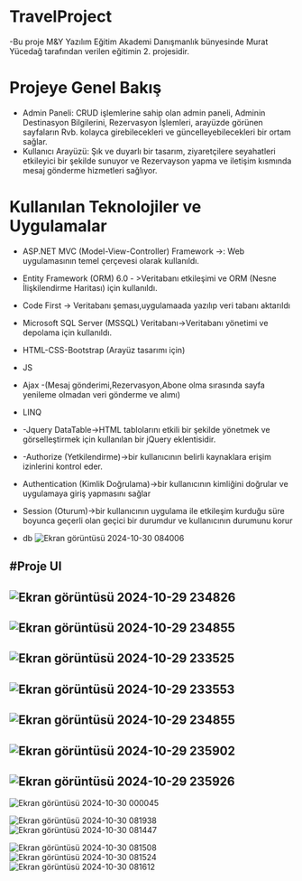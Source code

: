 #  TravelProject
-Bu proje M&Y Yazılım Eğitim Akademi Danışmanlık bünyesinde Murat Yücedağ tarafından verilen eğitimin 2. projesidir.

# Projeye Genel Bakış

- Admin Paneli: CRUD işlemlerine sahip olan admin paneli, Adminin Destinasyon Bilgilerini, Rezervasyon İşlemleri, arayüzde görünen sayfaların Rvb. kolayca girebilecekleri ve güncelleyebilecekleri bir ortam sağlar.
- Kullanıcı Arayüzü: Şık ve duyarlı bir tasarım, ziyaretçilere seyahatleri etkileyici bir şekilde sunuyor ve Rezervayson yapma ve iletişim kısmında mesaj gönderme hizmetleri sağlıyor.


# Kullanılan Teknolojiler ve Uygulamalar
- ASP.NET MVC (Model-View-Controller) Framework ->: Web uygulamasının temel çerçevesi olarak kullanıldı. 
- Entity Framework (ORM) 6.0 - >Veritabanı etkileşimi ve ORM (Nesne İlişkilendirme Haritası) için kullanıldı.
- Code First -> Veritabanı şeması,uygulamaada yazılıp veri tabanı aktarıldı 
- Microsoft SQL Server (MSSQL) Veritabanı->Veritabanı yönetimi ve depolama için kullanıldı. 
- HTML-CSS-Bootstrap (Arayüz tasarımı için)  
- JS  
- Ajax -(Mesaj gönderimi,Rezervasyon,Abone olma sırasında sayfa yenileme olmadan veri gönderme ve alımı) 
- LINQ 
- -Jquery DataTable->HTML tablolarını etkili bir şekilde yönetmek ve görselleştirmek için kullanılan bir jQuery eklentisidir. 
- -Authorize (Yetkilendirme)->bir kullanıcının belirli kaynaklara erişim izinlerini kontrol eder.
- Authentication (Kimlik Doğrulama)->bir kullanıcının kimliğini doğrular ve uygulamaya giriş yapmasını sağlar
- Session (Oturum)->bir kullanıcının uygulama ile etkileşim kurduğu süre boyunca geçerli olan geçici bir durumdur ve kullanıcının durumunu korur

- db
![Ekran görüntüsü 2024-10-30 084006](https://github.com/user-attachments/assets/0df38b73-35d9-4c86-9000-510e8c0eed31)

#Proje UI
-
![Ekran görüntüsü 2024-10-29 234826](https://github.com/user-attachments/assets/52e700a6-0082-492e-821d-c0c9763ddee4)
-
![Ekran görüntüsü 2024-10-29 234855](https://github.com/user-attachments/assets/7c9e8802-7f4f-4d74-98a1-d9fc19352337)
-
![Ekran görüntüsü 2024-10-29 233525](https://github.com/user-attachments/assets/b1fe05cf-e205-4c69-85f9-3c957382d80c)
-
![Ekran görüntüsü 2024-10-29 233553](https://github.com/user-attachments/assets/8ced9475-9a27-4f38-b64e-e0fa2a67e066)
-
![Ekran görüntüsü 2024-10-29 234855](https://github.com/user-attachments/assets/1a8e2f6d-632d-4664-8bc2-567ca6591275)
-
![Ekran görüntüsü 2024-10-29 235902](https://github.com/user-attachments/assets/71f07e04-e26f-4bb0-81d1-4533641f3b89)
-
![Ekran görüntüsü 2024-10-29 235926](https://github.com/user-attachments/assets/9c52f73e-2b3b-4d78-a7fa-de167c0b3da7)
-
![Ekran görüntüsü 2024-10-30 000045](https://github.com/user-attachments/assets/6795ba03-f4f1-41f5-870e-fbe6094f4d96)

![Ekran görüntüsü 2024-10-30 081938](https://github.com/user-attachments/assets/86115feb-f0dc-448c-ab26-3ddeb7b8c862)
![Ekran görüntüsü 2024-10-30 081447](https://github.com/user-attachments/assets/6177561c-a449-41dc-9e81-de470e5905de)

![Ekran görüntüsü 2024-10-30 081508](https://github.com/user-attachments/assets/276dabe8-9d67-4bdd-94bc-77e819060cea)
![Ekran görüntüsü 2024-10-30 081524](https://github.com/user-attachments/assets/4002b901-7635-4b0a-94ea-9252ccbcd9b0)
![Ekran görüntüsü 2024-10-30 081612](https://github.com/user-attachments/assets/804f7e2f-14af-4148-a652-c82fdfbbec34)
